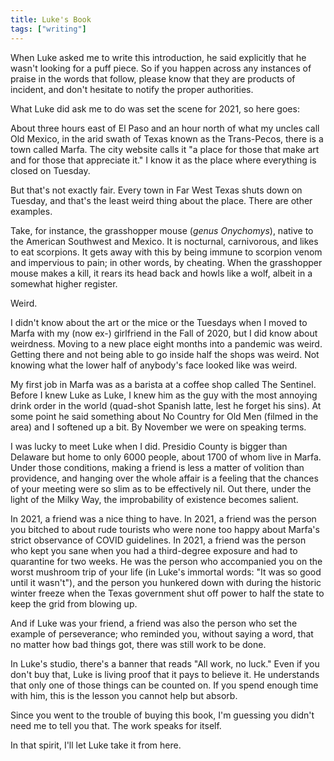 ```yaml
---
title: Luke's Book
tags: ["writing"]
---
```


When Luke asked me to write this introduction, he said explicitly that he wasn't looking for a puff piece. So if you happen across any instances of praise in the words that follow, please know that they are products of incident, and don't hesitate to notify the proper authorities.

What Luke did ask me to do was set the scene for 2021, so here goes:

About three hours east of El Paso and an hour north of what my uncles call Old Mexico, in the arid swath of Texas known as the Trans-Pecos, there is a town called Marfa. The city website calls it "a place for those that make art and for those that appreciate it." I know it as the place where everything is closed on Tuesday.

But that's not exactly fair. Every town in Far West Texas shuts down on Tuesday, and that's the least weird thing about the place. There are other examples.

Take, for instance, the grasshopper mouse (*genus Onychomys*), native to the American Southwest and Mexico. It is nocturnal, carnivorous, and likes to eat scorpions. It gets away with this by being immune to scorpion venom and impervious to pain; in other words, by cheating. When the grasshopper mouse makes a kill, it rears its head back and howls like a wolf, albeit in a somewhat higher register.

Weird.

I didn't know about the art or the mice or the Tuesdays when I moved to Marfa with my (now ex-) girlfriend in the Fall of 2020, but I did know about weirdness. Moving to a new place eight months into a pandemic was weird. Getting there and not being able to go inside half the shops was weird. Not knowing what the lower half of anybody's face looked like was weird.

My first job in Marfa was as a barista at a coffee shop called The Sentinel. Before I knew Luke as Luke, I knew him as the guy with the most annoying drink order in the world (quad-shot Spanish latte, lest he forget his sins). At some point he said something about No Country for Old Men (filmed in the area) and I softened up a bit. By November we were on speaking terms.

I was lucky to meet Luke when I did. Presidio County is bigger than Delaware but home to only 6000 people, about 1700 of whom live in Marfa. Under those conditions, making a friend is less a matter of volition than providence, and hanging over the whole affair is a feeling that the chances of your meeting were so slim as to be effectively nil. Out there, under the light of the Milky Way, the improbability of existence becomes salient.

In 2021, a friend was a nice thing to have. In 2021, a friend was the person you bitched to about rude tourists who were none too happy about Marfa's strict observance of COVID guidelines. In 2021, a friend was the person who kept you sane when you had a third-degree exposure and had to quarantine for two weeks. He was the person who accompanied you on the worst mushroom trip of your life (in Luke's immortal words: "It was so good until it wasn't"), and the person you hunkered down with during the historic winter freeze when the Texas government shut off power to half the state to keep the grid from blowing up.

And if Luke was your friend, a friend was also the person who set the example of perseverance; who reminded you, without saying a word, that no matter how bad things got, there was still work to be done.

In Luke's studio, there's a banner that reads "All work, no luck." Even if you don't buy that, Luke is living proof that it pays to believe it. He understands that only one of those things can be counted on. If you spend enough time with him, this is the lesson you cannot help but absorb.

Since you went to the trouble of buying this book, I'm guessing you didn't need me to tell you that. The work speaks for itself.

In that spirit, I'll let Luke take it from here.
